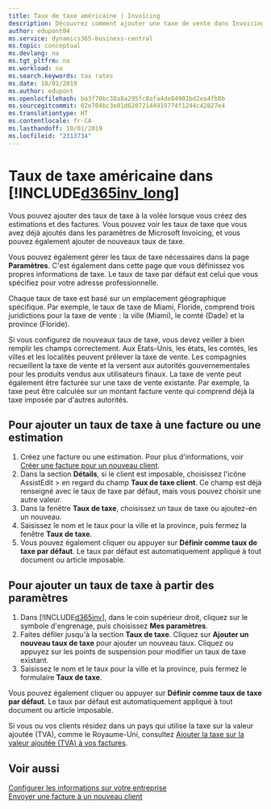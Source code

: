```yaml
---
title: Taux de taxe américaine | Invoicing
description: Découvrez comment ajouter une taxe de vente dans Invoicing. Ajoutez un taux de taxe par défaut basé sur votre propre adresse, puis ajoutez des taux de taxe pour vos clients.
author: edupont04
ms.service: dynamics365-business-central
ms.topic: conceptual
ms.devlang: na
ms.tgt_pltfrm: na
ms.workload: na
ms.search.keywords: tax rates
ms.date: 10/01/2019
ms.author: edupont
ms.openlocfilehash: ba3f70bc38a8a295fc8afa4de84901bd2ea4fb8b
ms.sourcegitcommit: 02e704bc3e01d62072144919774f1244c42827e4
ms.translationtype: HT
ms.contentlocale: fr-CA
ms.lasthandoff: 10/01/2019
ms.locfileid: "2313734"
---
```

# <a name="us-tax-rates-in-included365inv_longincludesd365inv_longmd"></a>Taux de taxe américaine dans [!INCLUDE[d365inv_long](includes/d365inv_long.md)]
Vous pouvez ajouter des taux de taxe à la volée lorsque vous créez des estimations et des factures. Vous pouvez voir les taux de taxe que vous avez déjà ajoutés dans les paramètres de Microsoft Invoicing, et vous pouvez également ajouter de nouveaux taux de taxe.  

Vous pouvez également gérer les taux de taxe nécessaires dans la page **Paramètres**. C'est également dans cette page que vous définissez vos propres informations de taxe. Le taux de taxe par défaut est celui que vous spécifiez pour votre adresse professionnelle.  

Chaque taux de taxe est basé sur un emplacement géographique spécifique. Par exemple, le taux de taxe de Miami, Floride, comprend trois juridictions pour la taxe de vente : la ville (Miami), le comté (Dade) et la province (Floride).  

Si vous configurez de nouveaux taux de taxe, vous devez veiller à bien remplir les champs correctement. Aux États-Unis, les états, les comtés, les villes et les localités peuvent prélever la taxe de vente. Les compagnies recueillent la taxe de vente et la versent aux autorités gouvernementales pour les produits vendus aux utilisateurs finaux. La taxe de vente peut également être facturée sur une taxe de vente existante. Par exemple, la taxe peut être calculée sur un montant facture vente qui comprend déjà la taxe imposée par d'autres autorités.  

## <a name="to-add-a-tax-rate-on-an-invoice-or-estimate"></a>Pour ajouter un taux de taxe à une facture ou une estimation

1. Créez une facture ou une estimation. Pour plus d'informations, voir [Créer une facture pour un nouveau client](send-invoice.md).  
2. Dans la section **Détails**, si le client est imposable, choisissez l'icône AssistEdit > en regard du champ **Taux de taxe client**. Ce champ est déjà renseigné avec le taux de taxe par défaut, mais vous pouvez choisir une autre valeur.  
3. Dans la fenêtre **Taux de taxe**, choisissez un taux de taxe ou ajoutez-en un nouveau.  
4. Saisissez le nom et le taux pour la ville et la province, puis fermez la fenêtre **Taux de taxe**.  
5. Vous pouvez également cliquer ou appuyer sur **Définir comme taux de taxe par défaut**. Le taux par défaut est automatiquement appliqué à tout document ou article imposable.  

## <a name="to-add-a-tax-rate-from-the-settings"></a>Pour ajouter un taux de taxe à partir des paramètres

1. Dans [!INCLUDE[d365inv](includes/d365inv.md)], dans le coin supérieur droit, cliquez sur le symbole d'engrenage, puis choisissez **Mes paramètres**.  
2. Faites défiler jusqu'à la section **Taux de taxe**. Cliquez sur **Ajouter un nouveau taux de taxe** pour ajouter un nouveau taux. Cliquez ou appuyez sur les points de suspension pour modifier un taux de taxe existant.  
3. Saisissez le nom et le taux pour la ville et la province, puis fermez le formulaire **Taux de taxe**.  

Vous pouvez également cliquer ou appuyer sur **Définir comme taux de taxe par défaut**. Le taux par défaut est automatiquement appliqué à tout document ou article imposable.  

Si vous ou vos clients résidez dans un pays qui utilise la taxe sur la valeur ajoutée (TVA), comme le Royaume-Uni, consultez [Ajouter la taxe sur la valeur ajoutée (TVA) à vos factures](add-vat.md).  

## <a name="see-also"></a>Voir aussi

[Configurer les informations sur votre entreprise](set-up-business-profile.md)  
[Envoyer une facture à un nouveau client](send-invoice.md)  
